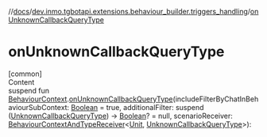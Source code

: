 //[docs](../../index.md)/[dev.inmo.tgbotapi.extensions.behaviour_builder.triggers_handling](index.md)/[onUnknownCallbackQueryType](on-unknown-callback-query-type.md)



# onUnknownCallbackQueryType  
[common]  
Content  
suspend fun [BehaviourContext](../dev.inmo.tgbotapi.extensions.behaviour_builder/-behaviour-context/index.md).[onUnknownCallbackQueryType](on-unknown-callback-query-type.md)(includeFilterByChatInBehaviourSubContext: [Boolean](https://kotlinlang.org/api/latest/jvm/stdlib/kotlin/-boolean/index.html) = true, additionalFilter: suspend ([UnknownCallbackQueryType](../dev.inmo.tgbotapi.types.CallbackQuery/-unknown-callback-query-type/index.md)) -> [Boolean](https://kotlinlang.org/api/latest/jvm/stdlib/kotlin/-boolean/index.html)? = null, scenarioReceiver: [BehaviourContextAndTypeReceiver](../dev.inmo.tgbotapi.extensions.behaviour_builder/index.md#%5Bdev.inmo.tgbotapi.extensions.behaviour_builder%2FBehaviourContextAndTypeReceiver%2F%2F%2FPointingToDeclaration%2F%5D%2FClasslikes%2F625018081)<[Unit](https://kotlinlang.org/api/latest/jvm/stdlib/kotlin/-unit/index.html), [UnknownCallbackQueryType](../dev.inmo.tgbotapi.types.CallbackQuery/-unknown-callback-query-type/index.md)>):   



